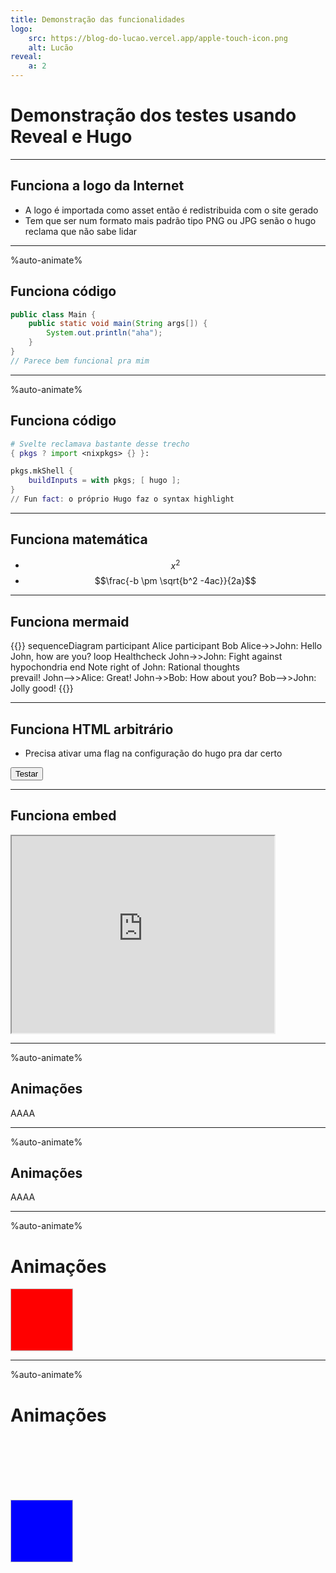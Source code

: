 ```yaml
---
title: Demonstração das funcionalidades
logo:
    src: https://blog-do-lucao.vercel.app/apple-touch-icon.png
    alt: Lucão
reveal:
    a: 2
---
```


# Demonstração dos testes usando Reveal e Hugo

---

## Funciona a logo da Internet
- A logo é importada como asset então é redistribuida com o site gerado
- Tem que ser num formato mais padrão tipo PNG ou JPG senão o hugo reclama que não sabe lidar

----
%auto-animate%

## Funciona código

```java
public class Main {
    public static void main(String args[]) {
        System.out.println("aha");
    }
}
// Parece bem funcional pra mim
```

---
%auto-animate%

## Funciona código

```nix
# Svelte reclamava bastante desse trecho
{ pkgs ? import <nixpkgs> {} }:

pkgs.mkShell {
    buildInputs = with pkgs; [ hugo ];
}
// Fun fact: o próprio Hugo faz o syntax highlight
```

---

## Funciona matemática

- $$x^2$$
- $$\frac{-b \pm \sqrt{b^2 -4ac}}{2a}$$

---

## Funciona mermaid

{{<mermaid align="left">}}
sequenceDiagram
    participant Alice
    participant Bob
    Alice->>John: Hello John, how are you?
    loop Healthcheck
        John->>John: Fight against hypochondria
    end
    Note right of John: Rational thoughts <br/>prevail!
    John-->>Alice: Great!
    John->>Bob: How about you?
    Bob-->>John: Jolly good!
{{</mermaid>}}

---

## Funciona HTML arbitrário
- Precisa ativar uma flag na configuração do hugo pra dar certo

<button onclick="alert('vai dizer que não')">Testar</button>

---
## Funciona embed

<iframe width="420" height="315" allowfullscreen src="https://www.youtube.com/embed/dQw4w9WgXcQ?autoplay=0&mute=0">
</iframe>

---
%auto-animate%
## Animações

<p>AAAA</p>

---
%auto-animate%
## Animações

<p color="red">AAAA</p>

---
<style>
img.block {
width: 100px; height: 100px;
margin: auto;
}
</style>

%auto-animate%

# Animações

<img class="block" style="background-color: red"></img>

---
%auto-animate%

# Animações

<img class="block" style="background-color: blue; margin-top: 100px"></img>

